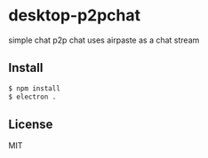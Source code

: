 # desktop-p2pchat 

simple chat p2p chat uses airpaste as a chat stream 

## Install

```sh
$ npm install
$ electron . 
```
## License
MIT
